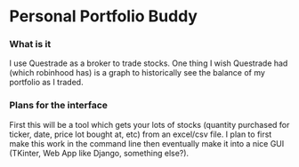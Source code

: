 # Personal Portfolio Buddy #

### What is it ###
I use Questrade as a broker to trade stocks. One thing I wish Questrade had (which robinhood has) is a graph to historically see the balance of my portfolio as I
traded.

### Plans for the interface ###
First this will be a tool which gets your lots of stocks (quantity purchased for ticker, date, price lot bought at, etc) from an excel/csv file. I plan to first
make this work in the command line then eventually make it into a nice GUI (TKinter, Web App like Django, something else?).
